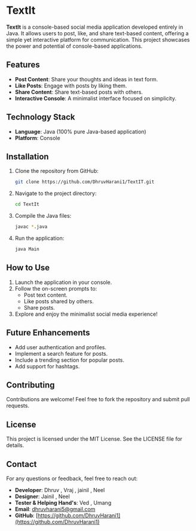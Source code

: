 # TextIt

**TextIt** is a console-based social media application developed entirely in Java. It allows users to post, like, and share text-based content, offering a simple yet interactive platform for communication. This project showcases the power and potential of console-based applications.

## Features
- **Post Content**: Share your thoughts and ideas in text form.
- **Like Posts**: Engage with posts by liking them.
- **Share Content**: Share text-based posts with others.
- **Interactive Console**: A minimalist interface focused on simplicity.

## Technology Stack
- **Language**: Java (100% pure Java-based application)
- **Platform**: Console

## Installation
1. Clone the repository from GitHub:
   ```bash
   git clone https://github.com/DhruvHarani1/TextIT.git
   ```
2. Navigate to the project directory:
   ```bash
   cd TextIt
   ```
3. Compile the Java files:
   ```bash
   javac *.java
   ```
4. Run the application:
   ```bash
   java Main
   ```

## How to Use
1. Launch the application in your console.
2. Follow the on-screen prompts to:
   - Post text content.
   - Like posts shared by others.
   - Share posts.
3. Explore and enjoy the minimalist social media experience!

## Future Enhancements
- Add user authentication and profiles.
- Implement a search feature for posts.
- Include a trending section for popular posts.
- Add support for hashtags.

## Contributing
Contributions are welcome! Feel free to fork the repository and submit pull requests.

## License
This project is licensed under the MIT License. See the LICENSE file for details.

## Contact
For any questions or feedback, feel free to reach out:
- **Developer**: Dhruv , Vraj , jainil , Neel
- **Designer**: Jainil , Neel
- **Tester & Helping Hand's**: Ved , Umang
- **Email**: dhruvharani5@gmail.com
- **GitHub**: [https://github.com/DhruvHarani1](https://github.com/DhruvHarani1)

